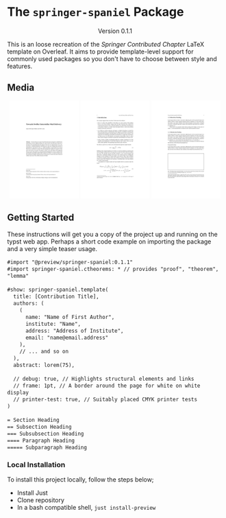 # The `springer-spaniel` Package
<div align="center">Version 0.1.1</div>

This is an loose recreation of the _Springer Contributed Chapter_ LaTeX template on Overleaf. It aims to provide template-level support for commonly used packages so you don't have to choose between style and features. 

## Media

<p align="center">
  <img alt="Light" src="./thumbnails/1.png" width="32%">
  <img alt="Dark" src="./thumbnails/2.png" width="32%">
  <img alt="Light" src="./thumbnails/3.png" width="32%">
</p>


## Getting Started

These instructions will get you a copy of the project up and running on the typst web app. Perhaps a short code example on importing the package and a very simple teaser usage.

```typ
#import "@preview/springer-spaniel:0.1.1"
#import springer-spaniel.ctheorems: * // provides "proof", "theorem", "lemma"

#show: springer-spaniel.template(
  title: [Contribution Title],
  authors: (
    (
      name: "Name of First Author",
      institute: "Name",
      address: "Address of Institute",
      email: "name@email.address"
    ),
    // ... and so on
  ),
  abstract: lorem(75),

  // debug: true, // Highlights structural elements and links
  // frame: 1pt, // A border around the page for white on white display
  // printer-test: true, // Suitably placed CMYK printer tests
)

= Section Heading
== Subsection Heading
=== Subsubsection Heading
==== Paragraph Heading
===== Subparagraph Heading
```

### Local Installation

To install this project locally, follow the steps below;
+ Install Just
+ Clone repository
+ In a bash compatible shell, `just install-preview`
